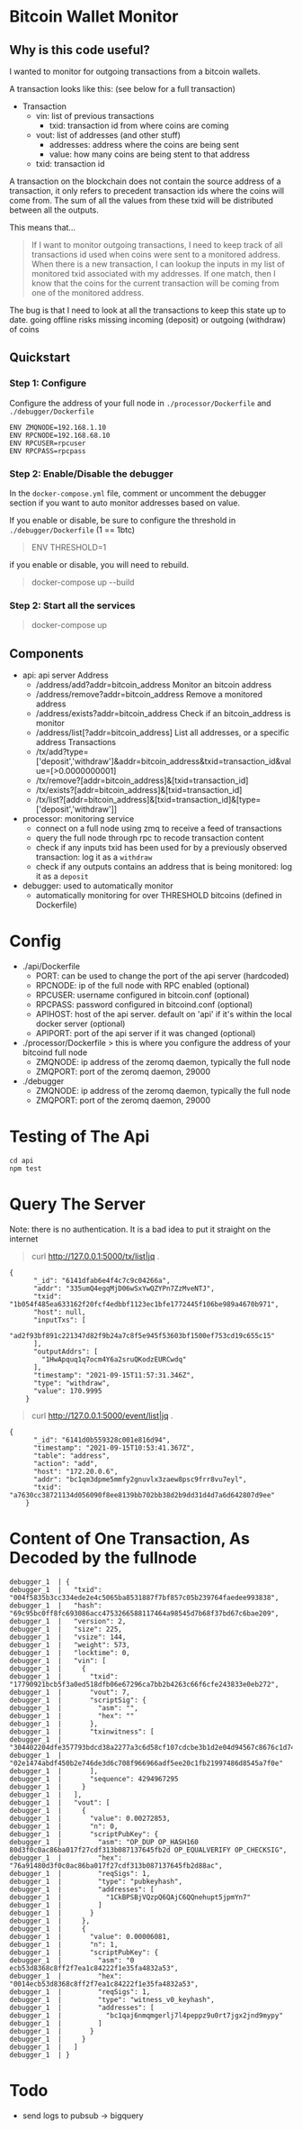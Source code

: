 # Bitcoin Wallet Monitor

## Why is this code useful?

I wanted to monitor for outgoing transactions from a bitcoin wallets.

A transaction looks like this: (see below for a full transaction)
* Transaction
    * vin: list of previous transactions
        * txid: transaction id from where coins are coming
    * vout: list of addresses (and other stuff)
        * addresses: address where the coins are being sent
        * value: how many coins are being stent to that address 
    * txid: transaction id

A transaction on the blockchain does not contain the source address of a transaction, it only refers to precedent transaction ids where the coins will come from. 
The sum of all the values from these txid will be distributed between all the outputs.

This means that...
> If I want to monitor outgoing transactions, I need to keep track of all transactions id used when coins were sent to a monitored address. 
> When there is a new transaction, I can lookup the inputs in my list of monitored txid associated with my addresses. If one match, then I know that the coins for the current transaction will be coming from one of the monitored address.

The bug is that I need to look at all the transactions to keep this state up to date. going offline risks missing incoming (deposit) or outgoing (withdraw) of coins


## Quickstart

### Step 1: Configure
Configure the address of your full node in `./processor/Dockerfile` and `./debugger/Dockerfile`
```
ENV ZMQNODE=192.168.1.10
ENV RPCNODE=192.168.68.10
ENV RPCUSER=rpcuser
ENV RPCPASS=rpcpass
```

### Step 2: Enable/Disable the debugger
In the `docker-compose.yml` file, comment or uncomment the debugger section if you want to auto monitor addresses based on value.

If you enable or disable, be sure to configure the threshold in  `./debugger/Dockerfile` (1 == 1btc)
> ENV THRESHOLD=1

if you enable or disable, you will need to rebuild.
> docker-compose up --build

### Step 2: Start all the services
> docker-compose up


## Components

* api: api server
    Address
    * /address/add?addr=bitcoin_address Monitor an bitcoin address
    * /address/remove?addr=bitcoin_address Remove a monitored address
    * /address/exists?addr=bitcoin_address Check if an bitcoin_address is monitor
    * /address/list\[?addr=bitcoin_address\] List all addresses, or a specific address
    Transactions
    * /tx/add?type=\['deposit','withdraw'\]&addr=bitcoin_address&txid=transaction_id&value=\[>0.0000000001\]
    * /tx/remove?\[addr=bitcoin_address\]&\[txid=transaction_id\]
    * /tx/exists?\[addr=bitcoin_address\]&\[txid=transaction_id\]
    * /tx/list?\[addr=bitcoin_address\]&\[txid=transaction_id\]&\[type=\['deposit','withdraw'\]\]
* processor: monitoring service
    * connect on a full node using zmq to receive a feed of transactions
    * query the full node through rpc to recode transaction content
    * check if any inputs txid has been used for by a previously observed transaction: log it as a `withdraw`
    * check if any outputs contains an address that is being monitored: log it as a `deposit`
* debugger: used to automatically monitor
    * automatically monitoring for over THRESHOLD bitcoins (defined in Dockerfile)

# Config
* ./api/Dockerfile
    * PORT: can be used to change the port of the api server (hardcoded)
    * RPCNODE: ip of the full node with RPC enabled (optional)
    * RPCUSER: username configured in bitcoin.conf (optional)
    * RPCPASS: password configured in bitcoind.conf (optional)
    * APIHOST: host of the api server. default on 'api' if it's within the local docker server (optional)
    * APIPORT: port of the api server if it was changed (optional)
* ./processor/Dockerfile > this is where you configure the address of your bitcoind full node
    * ZMQNODE: ip address of the zeromq daemon, typically the full node
    * ZMQPORT: port of the zeromq daemon, 29000
* ./debugger
    * ZMQNODE: ip address of the zeromq daemon, typically the full node
    * ZMQPORT: port of the zeromq daemon, 29000

# Testing of The Api
```
cd api
npm test
```

# Query The Server
Note: there is no authentication. It is a bad idea to put it straight on the internet

> curl http://127.0.0.1:5000/tx/list|jq .
```
{
      "_id": "6141dfab6e4f4c7c9c04266a",
      "addr": "335umQ4egqMjD06wSxYwQZYPn7ZzMveNTJ",
      "txid": "1b054f485ea633162f20fcf4edbbf1123ec1bfe1772445f106be989a4670b971",
      "host": null,
      "inputTxs": [
        "ad2f93bf891c221347d82f9b24a7c8f5e945f53603bf1500ef753cd19c655c15"
      ],
      "outputAddrs": [
        "1HwApquq1q7ocm4Y6a2sruQKodzEURCwdq"
      ],
      "timestamp": "2021-09-15T11:57:31.346Z",
      "type": "withdraw",
      "value": 170.9995
    }
```


> curl http://127.0.0.1:5000/event/list|jq .
```
{
      "_id": "6141d0b559328c001e816d94",
      "timestamp": "2021-09-15T10:53:41.367Z",
      "table": "address",
      "action": "add",
      "host": "172.20.0.6",
      "addr": "bc1qm3dpme5mmfy2gnuvlx3zaew8psc9frr8vu7eyl",
      "txid": "a7630cc38721134d056090f8ee8139bb702bb38d2b9dd31d4d7a6d642807d9ee"
    }
```

# Content of One Transaction, As Decoded by the fullnode

```
debugger_1  | {
debugger_1  |   "txid": "004f5835b3cc334ede2e4c5065ba8531887f7bf857c05b239764faedee993838",
debugger_1  |   "hash": "69c95bc0ff8fc693086acc4753266588117464a98545d7b68f37bd67c6bae209",
debugger_1  |   "version": 2,
debugger_1  |   "size": 225,
debugger_1  |   "vsize": 144,
debugger_1  |   "weight": 573,
debugger_1  |   "locktime": 0,
debugger_1  |   "vin": [
debugger_1  |     {
debugger_1  |       "txid": "17790921bcb5f3a0ed518dfb06e67296ca7bb2b4263c66f6cfe243833e0eb272",
debugger_1  |       "vout": 7,
debugger_1  |       "scriptSig": {
debugger_1  |         "asm": "",
debugger_1  |         "hex": ""
debugger_1  |       },
debugger_1  |       "txinwitness": [
debugger_1  |         "304402204dfe357793bdcd38a2277a3c6d58cf107cdcbe3b1d2e04d94567c8676c1d747902204a53b707d39e3298f84bbcc81e478d2d42a41d84c13ad780d530146ba0d135ce01",
debugger_1  |         "02e1474abdf450b2e746de3d6c708f966966adf5ee20c1fb21997486d8545a7f0e"
debugger_1  |       ],
debugger_1  |       "sequence": 4294967295
debugger_1  |     }
debugger_1  |   ],
debugger_1  |   "vout": [
debugger_1  |     {
debugger_1  |       "value": 0.00272853,
debugger_1  |       "n": 0,
debugger_1  |       "scriptPubKey": {
debugger_1  |         "asm": "OP_DUP OP_HASH160 80d3f0c0ac86ba017f27cdf313b087137645fb2d OP_EQUALVERIFY OP_CHECKSIG",
debugger_1  |         "hex": "76a91480d3f0c0ac86ba017f27cdf313b087137645fb2d88ac",
debugger_1  |         "reqSigs": 1,
debugger_1  |         "type": "pubkeyhash",
debugger_1  |         "addresses": [
debugger_1  |           "1CkBPSBjVQzpQ6QAjC6QQnehupt5jpmYn7"
debugger_1  |         ]
debugger_1  |       }
debugger_1  |     },
debugger_1  |     {
debugger_1  |       "value": 0.00006081,
debugger_1  |       "n": 1,
debugger_1  |       "scriptPubKey": {
debugger_1  |         "asm": "0 ecb53d8368c8ff2f7ea1c84222f1e35fa4832a53",
debugger_1  |         "hex": "0014ecb53d8368c8ff2f7ea1c84222f1e35fa4832a53",
debugger_1  |         "reqSigs": 1,
debugger_1  |         "type": "witness_v0_keyhash",
debugger_1  |         "addresses": [
debugger_1  |           "bc1qaj6nmqmgerlj7l4peppz9u0rt7jgx2jnd9mypy"
debugger_1  |         ]
debugger_1  |       }
debugger_1  |     }
debugger_1  |   ]
debugger_1  | }
```

# Todo

* send logs to pubsub -> bigquery

